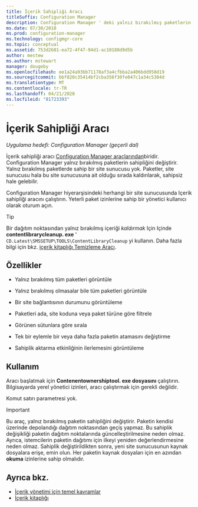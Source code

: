 ```yaml
---
title: İçerik Sahipliği Aracı
titleSuffix: Configuration Manager
description: Configuration Manager ' deki yalnız bırakılmış paketlerin sahipliğini değiştirmek için Içerik sahipliği aracını kullanın.
ms.date: 07/30/2018
ms.prod: configuration-manager
ms.technology: configmgr-core
ms.topic: conceptual
ms.assetid: 753d2681-ea72-4f47-94d1-ac10188d9d5b
author: mestew
ms.author: mstewart
manager: dougeby
ms.openlocfilehash: ee1a24a93bb71178af3a4cfbba2a406bdd958d19
ms.sourcegitcommit: bbf820c35414bf2cba356f30fe047c1a34c5384d
ms.translationtype: MT
ms.contentlocale: tr-TR
ms.lasthandoff: 04/21/2020
ms.locfileid: "81723393"
---
```

# <a name="content-ownership-tool"></a>İçerik Sahipliği Aracı

*Uygulama hedefi: Configuration Manager (geçerli dal)*

İçerik sahipliği aracı [Configuration Manager araçlarından](tools.md)biridir. Configuration Manager yalnız bırakılmış paketlerin sahipliğini değiştirir. Yalnız bırakılmış paketlerde sahip bir site sunucusu yok. Paketler, site sunucusu hala bu site sunucusuna ait olduğu sırada kaldırılarak, sahipsiz hale gelebilir.

Configuration Manager hiyerarşisindeki herhangi bir site sunucusunda Içerik sahipliği aracını çalıştırın. Yeterli paket izinlerine sahip bir yönetici kullanıcı olarak oturum açın.  

> [!Tip]  
> Bir dağıtım noktasından yalnız bırakılmış içeriği *kaldırmak* Için Içinde **contentlibrarycleanup. exe** ' `CD.Latest\SMSSETUP\TOOLS\ContentLibraryCleanup` yi kullanın. Daha fazla bilgi için bkz. [içerik kitaplığı Temizleme Aracı](../plan-design/hierarchy/content-library-cleanup-tool.md).  



## <a name="features"></a>Özellikler

- Yalnız bırakılmış tüm paketleri görüntüle  

- Yalnız bırakılmış olmasalar bile tüm paketleri görüntüle  

- Bir site bağlantısının durumunu görüntüleme  

- Paketleri ada, site koduna veya paket türüne göre filtrele  

- Görünen sütunlara göre sırala  

- Tek bir eylemle bir veya daha fazla paketin atamasını değiştirme  

- Sahiplik aktarma etkinliğinin ilerlemesini görüntüleme  



## <a name="usage"></a>Kullanım

Aracı başlatmak için **Contenentownershiptool. exe dosyasını** çalıştırın. Bilgisayarda yerel yönetici izinleri, aracı çalıştırmak için gerekli değildir.

Komut satırı parametresi yok.

> [!Important]   
> Bu araç, yalnız bırakılmış paketin sahipliğini değiştirir. Paketin kendisi üzerinde depolandığı dağıtım noktasından geçiş yapmaz. Bu sahiplik değişikliği paketin dağıtım noktalarında güncelleştirilmesine neden olmaz. Ayrıca, istemcilerin paketin dağıtımı için ilkeyi yeniden değerlendirmesine neden olmaz. Sahiplik değiştirildikten sonra, yeni site sunucusunun kaynak dosyalara erişe, emin olun. Her paketin kaynak dosyaları için en azından **okuma** izinlerine sahip olmalıdır. 



## <a name="see-also"></a>Ayrıca bkz.

- [İçerik yönetimi için temel kavramlar](../plan-design/hierarchy/fundamental-concepts-for-content-management.md)
- [İçerik kitaplığı](../plan-design/hierarchy/the-content-library.md)
